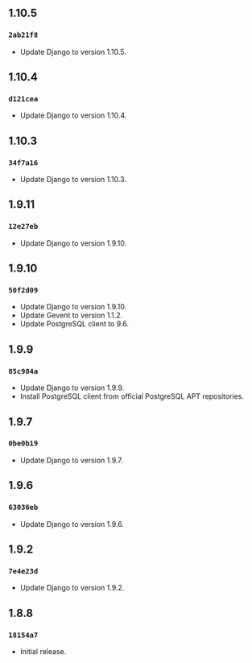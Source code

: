 ## 1.10.5

### `2ab21f8`

- Update Django to version 1.10.5.

## 1.10.4

### `d121cea`

- Update Django to version 1.10.4.

## 1.10.3

### `34f7a16`

- Update Django to version 1.10.3.

## 1.9.11

### `12e27eb`

- Update Django to version 1.9.10.

## 1.9.10

### `50f2d09`

- Update Django to version 1.9.10.
- Update Gevent to version 1.1.2.
- Update PostgreSQL client to 9.6.

## 1.9.9

### `85c984a`

- Update Django to version 1.9.9.
- Install PostgreSQL client from official PostgreSQL APT repositories.

## 1.9.7

### `0be0b19`

- Update Django to version 1.9.7.

## 1.9.6

### `63036eb`

- Update Django to version 1.9.6.

## 1.9.2

### `7e4e23d`

- Update Django to version 1.9.2.

## 1.8.8

### `18154a7`

- Initial release.

